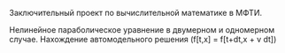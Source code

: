 Заключительный проект по вычислительной математике в МФТИ. 

Нелинейное параболическое уравнение в двумерном и одномерном случае.
Нахождение автомодельного решения (f[t,x] =  f[t+dt,x + v dt])
